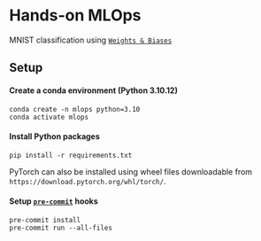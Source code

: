 # Hands-on MLOps

MNIST classification using [`Weights & Biases`](https://wandb.ai/site)

## Setup

#### Create a conda environment (Python 3.10.12)
```
conda create -n mlops python=3.10
conda activate mlops
```

#### Install Python packages
```
pip install -r requirements.txt
```

PyTorch can also be installed using wheel files downloadable from
`https://download.pytorch.org/whl/torch/`.


#### Setup [`pre-commit`](https://pre-commit.com/) hooks
```
pre-commit install
pre-commit run --all-files
```
